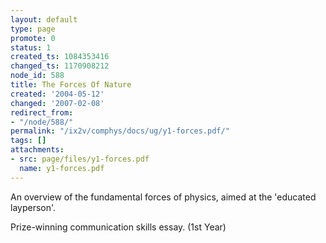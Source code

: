 ```yaml
---
layout: default
type: page
promote: 0
status: 1
created_ts: 1084353416
changed_ts: 1170908212
node_id: 588
title: The Forces Of Nature
created: '2004-05-12'
changed: '2007-02-08'
redirect_from:
- "/node/588/"
permalink: "/ix2v/comphys/docs/ug/y1-forces.pdf/"
tags: []
attachments:
- src: page/files/y1-forces.pdf
  name: y1-forces.pdf
---
```

An overview of the fundamental forces of physics, aimed at the 'educated layperson'.

Prize-winning communication skills essay. (1st Year)
